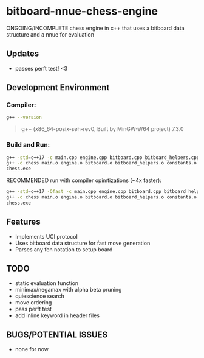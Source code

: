 # bitboard-nnue-chess-engine
ONGOING/INCOMPLETE
chess engine in c++ that uses a bitboard data structure and a nnue for evaluation

## Updates
- passes perft test! <3

## Development Environment
### Compiler:
```bash
g++ --version
```
> g++ (x86_64-posix-seh-rev0, Built by MinGW-W64 project) 7.3.0

### Build and Run:
```bash
g++ -std=c++17 -c main.cpp engine.cpp bitboard.cpp bitboard_helpers.cpp constants.cpp fen.cpp move_helpers.cpp perft.cpp
g++ -o chess main.o engine.o bitboard.o bitboard_helpers.o constants.o fen.o move_helpers.o perft.o
chess.exe
```

RECOMMENDED
run with compiler opimtizations (~4x faster):
```bash
g++ -std=c++17 -Ofast -c main.cpp engine.cpp bitboard.cpp bitboard_helpers.cpp constants.cpp fen.cpp move_helpers.cpp perft.cpp
g++ -o chess main.o engine.o bitboard.o bitboard_helpers.o constants.o fen.o move_helpers.o perft.o
chess.exe
``` 

## Features
- Implements UCI protocol
- Uses bitboard data structure for fast move generation
- Parses any fen notation to setup board

## TODO
- static evaluation function
- minimax/negamax with alpha beta pruning
- quiescience search
- move ordering
- pass perft test
- add inline keyword in header files

## BUGS/POTENTIAL ISSUES
- none for now 
